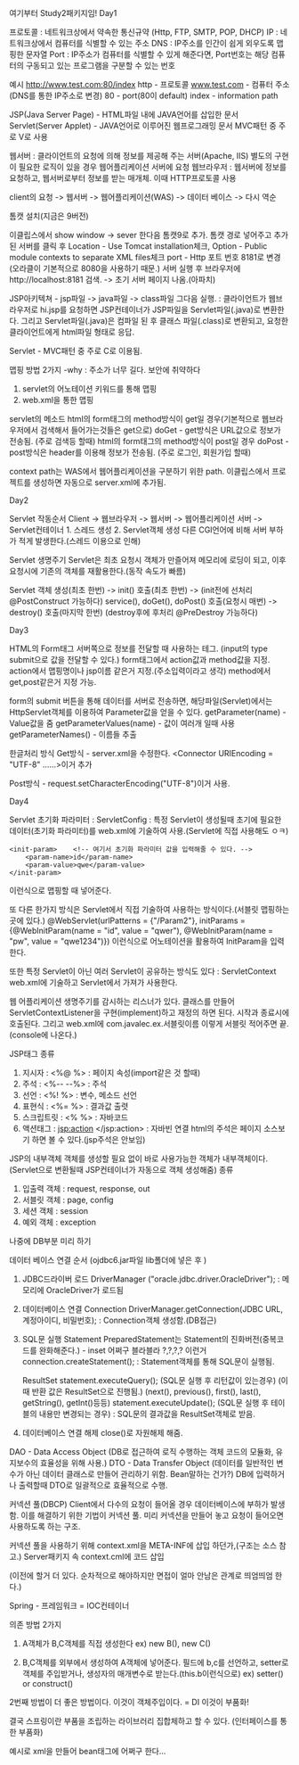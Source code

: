 여기부터 Study2패키지임!
Day1

프로토콜 : 네트워크상에서 약속한 통신규약 (Http, FTP, SMTP, POP, DHCP)
IP : 네트워크상에서 컴퓨터를 식별할 수 있는 주소
DNS : IP주소를 인간이 쉽게 외우도록 맵핑한 문자열
Port : IP주소가 컴퓨터를 식별할 수 있게 해준다면, Port번호는 해당 컴퓨터의 구동되고 있는 프로그램을 구분할 수 있는 번호

예시 http://www.test.com:80/index
http - 프로토콜
www.test.com - 컴퓨터 주소(DNS를 통한 IP주소로 변경)
80 - port(80이 default)
index - information path

JSP(Java Server Page) - HTML파일 내에 JAVA언어를 삽입한 문서
Servlet(Server Applet) - JAVA언어로 이루어진 웹프로그래밍 문서
MVC패턴 중 주로 V로 사용

웹서버 : 클라이언트의 요청에 의해 정보를 제공해 주는 서버(Apache, IIS)
	별도의 구현이 필요한 로직이 있을 경우 웹어플리케이션 서버에 요청
웹브라우저 : 웹서버에 정보를 요청하고, 웹서버로부터 정보를 받는 매개체. 이때 HTTP프로토콜 사용

client의 요청 -> 웹서버 -> 웹어플리케이션(WAS) -> 데이터 베이스 -> 다시 역순

톰캣 설치(지금은 9버전)

이클립스에서 show window -> sever 한다음
톰캣9로 추가. 톰캣 경로 넣어주고
추가된 서버를 클릭 후 
Location - Use Tomcat installation체크, 
Option - Public module contexts to separate XML files체크
port - Http 포트 번호 8181로 변경(오라클이 기본적으로 8080을 사용하기 때문.)
서버 실행 후 브라우저에 http://localhost:8181 검색. -> 초기 서버 페이지 나옴.(아파치)

JSP아키텍쳐 - jsp파일 -> java파일 -> class파일 그다음 실행.
: 클라이언트가 웹브라우저로 hi.jsp를 요청하면 JSP컨테이너가 JSP파일을 Servlet파일(.java)로 변환한다.
  그리고 Servlet파일(.java)은 컴파일 된 후 클래스 파일(.class)로 변환되고, 요청한 클라이언트에게 html파일 형태로 응답.

Servlet - MVC패턴 중 주로 C로 이용됨.


맵핑 방법 2가지 -why : 주소가 너무 길다. 보안에 취약하다
1. servlet의 어노테이션 키워드를 통해 맵핑
2. web.xml을 통한 맵핑

servlet의 메소드
html의 form태그의 method방식이 get일 경우(기본적으로 웹브라우저에서 검색해서 들어가는것들은 get으로)
doGet - get방식은 URL값으로 정보가 전송됨. (주로 검색등 할때)
html의 form태그의 method방식이 post일 경우
doPost - post방식은 header를 이용해 정보가 전송됨. (주로 로그인, 회원가입 할때)

context path는 WAS에서 웹어플리케이션을 구분하기 위한 path.
이클립스에서 프로젝트를 생성하면 자동으로 server.xml에 추가됨.


Day2

Servlet 작동순서
Client -> 웹브라우저 -> 웹서버 -> 웹어플리케이션 서버 -> Servlet컨테이너
						1. 스레드 생성
						2. Servlet객체 생성
다른 CGI언어에 비해 서버 부하가 적게 발생한다.(스레드 이용으로 인해)

Servlet 생명주기
Servlet은 최초 요청시 객체가 만즐어져 메모리에 로딩이 되고, 이후 요청시에 기존의 객체를 재활용한다.(동작 속도가 빠름)

Servlet 객체 생성(최초 한번) -> 
init() 호출(최초 한번) -> (init전에 선처리 @PostConstruct 가능하다)
service(), doGet(), doPost() 호출(요청시 매번) -> 
destroy() 호출(마지막 한번) (destroy후에 후처리 @PreDestroy 가능하다)



Day3

HTML의 Form태그
서버쪽으로 정보를 전달할 때 사용하는 테그.
(input의 type submit으로 값을 전달할 수 있다.)
form태그에서 action값과 method값을 지정.
action에서 맵핑명이나 jsp이름 같은거 지정.(주소입력이라고 생각)
method에서 get,post같은거 지정 가능.

form의 submit 버튼을 통해 데이터를 서버로 전송하면, 해당파일(Servlet)에서는 HttpServlet객체를 이용하여 Parameter값을 얻을 수 있다.
getParameter(name) - Value값을 줌
getParameterValues(name) - 값이 여러개 일때 사용
getParameterNames() - 이름들 추출


한글처리 방식
Get방식 - server.xml을 수정한다.
	<Connector URIEncoding = "UTF-8" ......>이거 추가

Post방식 - request.setCharacterEncoding("UTF-8")이거 사용.


Day4

Servlet 초기화 파라미터 : ServletConfig
 : 특정 Servlet이 생성될때 초기에 필요한 데이터(초기화 파라미터)를 web.xml에 기술하여 사용.(Servlet에 직접 사용해도 ㅇㅋ)

  	<init-param>	<!-- 여기서 초기화 파라미터 값을 입력해줄 수 있다. -->
  		<param-name>id</param-name>
  		<param-value>qwe</param-value>
  	</init-param>	
이런식으로 맵핑할 때 넣어준다.

또 다른 한가지 방식은 Servlet에서 직접 기술하여 사용하는 방식이다.(서블릿 맵핑하는 곳에 있다.)
@WebServlet(urlPatterns = {"/Param2"}, initParams = {@WebInitParam(name = "id", value = "qwer"),
					@WebInitParam(name = "pw", value = "qwe1234")})
이런식으로 어노테이션을 활용하여 InitParam을 입력한다.


또한 특정 Servlet이 아닌 여러 Servlet이 공유하는 방식도 있다 : ServletContext
web.xml에 기술하고 Servlet에서 가져가 사용한다.


웹 어플리케이션 생명주기를 감시하는 리스너가 있다.
클래스를 만들어 ServletContextListener을 구현(implement)하고 재정의 하면 된다.
시작과 종료시에 호출된다.
그리고 web.xml에
	<listener>
		<listener-class>com.javalec.ex.서블릿이름</listener-class>
	</listener>
이렇게 서블릿 적어주면 끝.(console에 나온다.)


JSP태그 종류
1. 지시자 : <%@	%> : 페이지 속성(import같은 것 할때)
2. 주석 : <%--	--%> : 주석
3. 선언 : <%!	%> : 변수, 메소드 선언
4. 표현식 : <%=	%> : 결과값 출렷
5. 스크립트릿 : <%	%> : 자바코드
6. 액션태그 : <jsp:action>	</jsp:action> : 자바빈 연결
html의 주석은 페이지 소스보기 하면 볼 수 있다.(jsp주석은 안보임)


JSP의 내부객체
객체를 생성할 필요 없이 바로 사용가능한 객체가 내부객체이다.
(Servlet으로 변환될때 JSP컨테이너가 자동으로 객체 생성해줌)
종류
1. 입출력 객체 : request, response, out
2. 서블릿 객체 : page, config
3. 세션 객체 : session
4. 예외 객체 : exception



나중에 DB부분 미리 하기

데이터 베이스 연결 순서
(ojdbc6.jar파일 lib폴더에 넣은 후 )

1. JDBC드라이버 로드
	DriverManager
	("oracle.jdbc.driver.OracleDriver"); 
	: 메모리에 OracleDriver가 로드됨

2. 데이터베이스 연결
	Connection
	DriverManager.getConnection(JDBC URL, 계정아이디, 비밀번호);
	: Connection객체 생성함.(DB접근)

3. SQL문 실행
	Statement
	PreparedStatement는 Statement의 진화버전(중복코드를 완화해준다.) - inset 어쩌구 블라블라 ?,?,?,? 이런거
	connection.createStatement();
	: Statement객체를 통해 SQL문이 실행됨.

	ResultSet
	statement.executeQuery(); (SQL문 실행 후 리턴값이 있는경우)
	(이때 반환 값은 ResultSet으로 진행됨.)
	(next(), previous(), first(), last(), getString(), getInt()등등)
	statement.executeUpdate(); (SQL문 실행 후 테이블의 내용만 변경되는 경우)
	: SQL문의 결과값을 ResultSet객체로 받음.

4. 데이터베이스 연결 해제
		close()로 자원해제 해줌.


DAO - Data Access Object (DB로 접근하여 로직 수행하는 객체 코드의 모듈화, 유지보수의 효율성을 위해 사용.)
DTO - Data Transfer Object (데이터를 일반적인 변수가 아닌 데이터 클래스로 만들어 관리하기 위함. Bean말하는 건가?)
	DB에 입력하거나 출력할때 DTO로 일괄적으로 효율적으로 수행.

커넥션 풀(DBCP)
Client에서 다수의 요청이 들어올 경우 데이터베이스에 부하가 발생함.
이를 해결하기 위한 기법이 커넥션 풀.
미리 커넥션을 만들어 놓고 요청이 들어오면 사용하도록 하는 구조.

커넥션 풀을 사용하기 위해 context.xml을 META-INF에 삽입 하던가,(구조는 소스 참고.)
			Server패키지 속 context.cml에 코드 삽입

(이전에 할거 더 있다. 순차적으로 해야하지만 면접이 얼마 안남은 관계로 띄엄띄엄 한다.)

Spring - 프레임워크 = IOC컨테이너

의존 방법 2가지
1. A객체가 B,C객체를 직접 생성한다
	ex) new B(), new C()

2. B,C객체를 외부에서 생성하여 A객체에 넣어준다.
	필드에 b,c를 선언하고, setter로 객체를 주입받거나, 생성자의 매개변수로 받는다.(this.b이런식으로)
	ex) setter() or construct()

2번째 방법이 더 좋은 방법이다. 이것이 객체주입이다. = DI
이것이 부품화!

결국 스프링이란 부품을 조립하는 라이브러리 집합체하고 할 수 있다.
(인터페이스를 통한 부품화)

예시로 xml을 만들어 bean태그에 어쩌구 한다...









